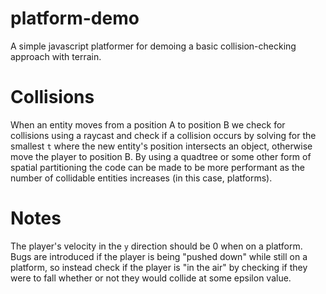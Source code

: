 # platform-demo

A simple javascript platformer for demoing a basic collision-checking approach with terrain.

# Collisions

When an entity moves from a position A to position B we check for collisions using a raycast and check if a collision occurs by solving for the smallest `t` where the new entity's position intersects an object, otherwise move the player to position B. By using a quadtree or some other form of spatial partitioning the code can be made to be more performant as the number of collidable entities increases (in this case, platforms).

# Notes

The player's velocity in the `y` direction should be 0 when on a platform. Bugs are introduced if the player is being "pushed down" while still on a platform, so instead check if the player is "in the air" by checking if they were to fall whether or not they would collide at some epsilon value.